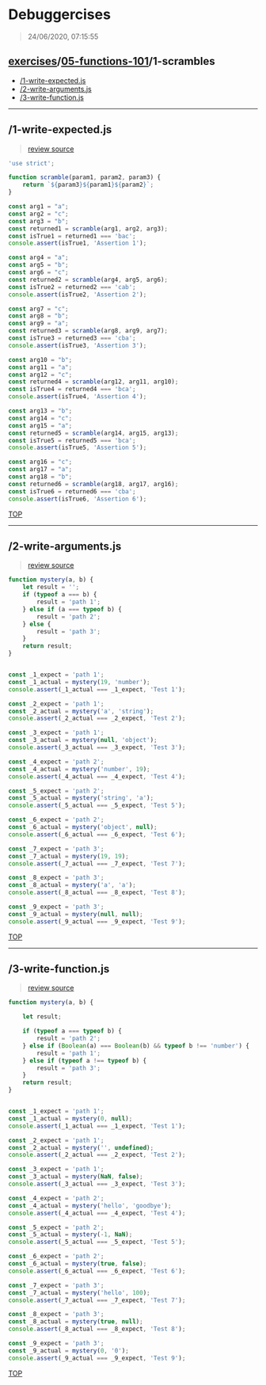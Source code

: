 # Debuggercises 

> 24/06/2020, 07:15:55 

## [exercises](../../README.md)/[05-functions-101](../README.md)/1-scrambles 

- [/1-write-expected.js](#1-write-expectedjs)  
- [/2-write-arguments.js](#2-write-argumentsjs)  
- [/3-write-function.js](#3-write-functionjs)  
---

## /1-write-expected.js 

>  
>
> [review source](..\..\..\exercises\05-functions-101\1-scrambles/1-write-expected.js)

```js
'use strict';

function scramble(param1, param2, param3) {
    return `${param3}${param1}${param2}`;
}

const arg1 = "a";
const arg2 = "c";
const arg3 = "b";
const returned1 = scramble(arg1, arg2, arg3);
const isTrue1 = returned1 === 'bac';
console.assert(isTrue1, 'Assertion 1');

const arg4 = "a";
const arg5 = "b";
const arg6 = "c";
const returned2 = scramble(arg4, arg5, arg6);
const isTrue2 = returned2 === 'cab';
console.assert(isTrue2, 'Assertion 2');

const arg7 = "c";
const arg8 = "b";
const arg9 = "a";
const returned3 = scramble(arg8, arg9, arg7);
const isTrue3 = returned3 === 'cba';
console.assert(isTrue3, 'Assertion 3');

const arg10 = "b";
const arg11 = "a";
const arg12 = "c";
const returned4 = scramble(arg12, arg11, arg10);
const isTrue4 = returned4 === 'bca';
console.assert(isTrue4, 'Assertion 4');

const arg13 = "b";
const arg14 = "c";
const arg15 = "a";
const returned5 = scramble(arg14, arg15, arg13);
const isTrue5 = returned5 === 'bca';
console.assert(isTrue5, 'Assertion 5');

const arg16 = "c";
const arg17 = "a";
const arg18 = "b";
const returned6 = scramble(arg18, arg17, arg16);
const isTrue6 = returned6 === 'cba';
console.assert(isTrue6, 'Assertion 6');
```

[TOP](#debuggercises)

---

## /2-write-arguments.js 

>  
>
> [review source](..\..\..\exercises\05-functions-101\1-scrambles/2-write-arguments.js)

```js
function mystery(a, b) {
    let result = '';
    if (typeof a === b) {
        result = 'path 1';
    } else if (a === typeof b) {
        result = 'path 2';
    } else {
        result = 'path 3';
    }
    return result;
}


const _1_expect = 'path 1';
const _1_actual = mystery(19, 'number');
console.assert(_1_actual === _1_expect, 'Test 1');

const _2_expect = 'path 1';
const _2_actual = mystery('a', 'string');
console.assert(_2_actual === _2_expect, 'Test 2');

const _3_expect = 'path 1';
const _3_actual = mystery(null, 'object');
console.assert(_3_actual === _3_expect, 'Test 3');

const _4_expect = 'path 2';
const _4_actual = mystery('number', 19);
console.assert(_4_actual === _4_expect, 'Test 4');

const _5_expect = 'path 2';
const _5_actual = mystery('string', 'a');
console.assert(_5_actual === _5_expect, 'Test 5');

const _6_expect = 'path 2';
const _6_actual = mystery('object', null);
console.assert(_6_actual === _6_expect, 'Test 6');

const _7_expect = 'path 3';
const _7_actual = mystery(19, 19);
console.assert(_7_actual === _7_expect, 'Test 7');

const _8_expect = 'path 3';
const _8_actual = mystery('a', 'a');
console.assert(_8_actual === _8_expect, 'Test 8');

const _9_expect = 'path 3';
const _9_actual = mystery(null, null);
console.assert(_9_actual === _9_expect, 'Test 9');
```

[TOP](#debuggercises)

---

## /3-write-function.js 

>  
>
> [review source](..\..\..\exercises\05-functions-101\1-scrambles/3-write-function.js)

```js
function mystery(a, b) {

    let result;

    if (typeof a === typeof b) {
        result = 'path 2';
    } else if (Boolean(a) === Boolean(b) && typeof b !== 'number') {
        result = 'path 1';
    } else if (typeof a !== typeof b) {
        result = 'path 3';
    }
    return result;
}


const _1_expect = 'path 1';
const _1_actual = mystery(0, null);
console.assert(_1_actual === _1_expect, 'Test 1');

const _2_expect = 'path 1';
const _2_actual = mystery('', undefined);
console.assert(_2_actual === _2_expect, 'Test 2');

const _3_expect = 'path 1';
const _3_actual = mystery(NaN, false);
console.assert(_3_actual === _3_expect, 'Test 3');

const _4_expect = 'path 2';
const _4_actual = mystery('hello', 'goodbye');
console.assert(_4_actual === _4_expect, 'Test 4');

const _5_expect = 'path 2';
const _5_actual = mystery(-1, NaN);
console.assert(_5_actual === _5_expect, 'Test 5');

const _6_expect = 'path 2';
const _6_actual = mystery(true, false);
console.assert(_6_actual === _6_expect, 'Test 6');

const _7_expect = 'path 3';
const _7_actual = mystery('hello', 100);
console.assert(_7_actual === _7_expect, 'Test 7');

const _8_expect = 'path 3';
const _8_actual = mystery(true, null);
console.assert(_8_actual === _8_expect, 'Test 8');

const _9_expect = 'path 3';
const _9_actual = mystery(0, '0');
console.assert(_9_actual === _9_expect, 'Test 9');
```

[TOP](#debuggercises)

